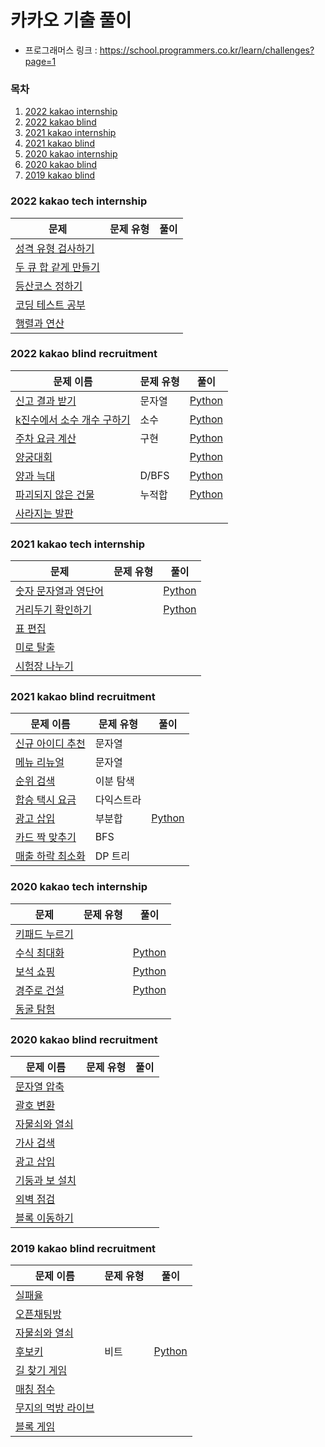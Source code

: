 # 카카오 기출 풀이

- 프로그래머스 링크 : https://school.programmers.co.kr/learn/challenges?page=1

### 목차

1. [2022 kakao internship](#2022-kakao-tech-internship)
2. [2022 kakao blind](#2022-kakao-blind-recruitment)
3. [2021 kakao internship](#2021-kakao-tech-internship)
4. [2021 kakao blind](#2021-kakao-blind-recruitment)
5. [2020 kakao internship](#2020-kakao-tech-internship)
6. [2020 kakao blind](#2020-kakao-blind-recruitment)
7. [2019 kakao blind](#2019-kakao-blind-recruitment)

### 2022 kakao tech internship

| 문제                                                                                     | 문제 유형 | 풀이 |
| ---------------------------------------------------------------------------------------- | --------- | ---- |
| [성격 유형 검사하기](https://school.programmers.co.kr/learn/courses/30/lessons/118666)   |           |      |
| [두 큐 합 같게 만들기](https://school.programmers.co.kr/learn/courses/30/lessons/118667) |           |      |
| [등산코스 정하기](https://school.programmers.co.kr/learn/courses/30/lessons/118669)      |           |      |
| [코딩 테스트 공부](https://school.programmers.co.kr/learn/courses/30/lessons/118668)     |           |      |
| [행렬과 연산](https://school.programmers.co.kr/learn/courses/30/lessons/118670)          |           |      |

### 2022 kakao blind recruitment

| 문제 이름                                                                                     | 문제 유형 | 풀이                                                                                                                                                     |
| --------------------------------------------------------------------------------------------- | --------- | -------------------------------------------------------------------------------------------------------------------------------------------------------- |
| [신고 결과 받기](#https://school.programmers.co.kr/learn/courses/30/lessons/92334)            | 문자열    | [Python](/4.%20kakao/2022%20blind/1.%20%EC%8B%A0%EA%B3%A0%EA%B2%B0%EA%B3%BC%EB%B0%9B%EA%B8%B0.py)                                                        |
| [k진수에서 소수 개수 구하기](https://school.programmers.co.kr/learn/courses/30/lessons/92335) | 소수      | [Python](/4.%20kakao/2022%20blind/2.%20k%EC%A7%84%EC%88%98%EC%97%90%EC%84%9C%20%EC%86%8C%EC%88%98%20%EA%B0%9C%EC%88%98%20%EA%B5%AC%ED%95%98%EA%B8%B0.py) |
| [주차 요금 계산](https://school.programmers.co.kr/learn/courses/30/lessons/92341)             | 구현      | [Python](/4.%20kakao/2022%20blind/3.%20%EC%A3%BC%EC%B0%A8%20%EC%9A%94%EA%B8%88%20%EA%B3%84%EC%82%B0.py)                                                  |
| [양궁대회](https://school.programmers.co.kr/learn/courses/30/lessons/92342)                   |           | [Python](/4.%20kakao/2022%20blind/4.%20%EC%96%91%EA%B6%81%EB%8C%80%ED%9A%8C.py)                                                                          |
| [양과 늑대](https://school.programmers.co.kr/learn/courses/30/lessons/92343)                  | D/BFS     | [Python](/4.%20kakao/2022%20blind/5.%20%EC%96%91%EA%B3%BC%20%EB%8A%91%EB%8C%80.py)                                                                       |
| [파괴되지 않은 건물](https://school.programmers.co.kr/learn/courses/30/lessons/92344)         | 누적합    | [Python](/4.%20kakao/2022%20blind/6.%20%ED%8C%8C%EA%B4%B4%EB%90%98%EC%A7%80%EC%95%8A%EC%9D%80%EA%B1%B4%EB%AC%BC.py)                                      |
| [사라지는 발판](https://school.programmers.co.kr/learn/courses/30/lessons/92345)              |           |                                                                                                                                                          |

### 2021 kakao tech internship

| 문제                                                                                    | 문제 유형 | 풀이                                                                                                                                    |
| --------------------------------------------------------------------------------------- | --------- | --------------------------------------------------------------------------------------------------------------------------------------- |
| [숫자 문자열과 영단어](https://school.programmers.co.kr/learn/courses/30/lessons/81301) |           | [Python](/4.%20kakao/2021%20internship/1.%20%EC%88%AB%EC%9E%90%20%EB%AC%B8%EC%9E%90%EC%97%B4%EA%B3%BC%20%EC%98%81%EB%8B%A8%EC%96%B4.py) |
| [거리두기 확인하기](https://school.programmers.co.kr/learn/courses/30/lessons/81302)    |           | [Python](/4.%20kakao/2021%20internship/%EC%88%AB%EC%9E%90%20%EB%AC%B8%EC%9E%90%EC%97%B4%EA%B3%BC%20%EC%98%81%EB%8B%A8%EC%96%B4.py)      |
| [표 편집](https://school.programmers.co.kr/learn/courses/30/lessons/81303)              |           |                                                                                                                                         |
| [미로 탈출](https://school.programmers.co.kr/learn/courses/30/lessons/81304)            |           |                                                                                                                                         |
| [시험장 나누기](https://school.programmers.co.kr/learn/courses/30/lessons/81305)        |           |                                                                                                                                         |

### 2021 kakao blind recruitment

| 문제 이름                                                                           | 문제 유형  | 풀이                                                                            |
| ----------------------------------------------------------------------------------- | ---------- | ------------------------------------------------------------------------------- |
| [신규 아이디 추천](https://school.programmers.co.kr/learn/courses/30/lessons/72410) | 문자열     |                                                                                 |
| [메뉴 리뉴얼](https://school.programmers.co.kr/learn/courses/30/lessons/72411)      | 문자열     |                                                                                 |
| [순위 검색](https://school.programmers.co.kr/learn/courses/30/lessons/72412)        | 이분 탐색  |                                                                                 |
| [합승 택시 요금](https://school.programmers.co.kr/learn/courses/30/lessons/72413)   | 다익스트라 |                                                                                 |
| [광고 삽입](https://school.programmers.co.kr/learn/courses/30/lessons/72414)        | 부분합     | [Python](/4.%20kakao/2021%20blind/5.%20%EA%B4%91%EA%B3%A0%EC%82%BD%EC%9E%85.py) |
| [카드 짝 맞추기](https://school.programmers.co.kr/learn/courses/30/lessons/72415)   | BFS        |                                                                                 |
| [매출 하락 최소화](https://school.programmers.co.kr/learn/courses/30/lessons/72416) | DP 트리    |                                                                                 |

### 2020 kakao tech internship

| 문제                                                                             | 문제 유형 | 풀이                                                                                             |
| -------------------------------------------------------------------------------- | --------- | ------------------------------------------------------------------------------------------------ |
| [키패드 누르기](https://school.programmers.co.kr/learn/courses/30/lessons/67256) |           |                                                                                                  |
| [수식 최대화](https://school.programmers.co.kr/learn/courses/30/lessons/67257)   |           | [Python](/4.%20kakao/2020%20internship/2.%20%EC%88%98%EC%8B%9D%20%EC%B5%9C%EB%8C%80%ED%99%94.py) |
| [보석 쇼핑](https://school.programmers.co.kr/learn/courses/30/lessons/67258)     |           | [Python](/4.%20kakao/2020%20internship/3.%20%EB%B3%B4%EC%84%9D%20%EC%87%BC%ED%95%91.py)          |
| [경주로 건설](https://school.programmers.co.kr/learn/courses/30/lessons/67259)   |           | [Python](/4.%20kakao/2020%20internship/4.%20%EA%B2%BD%EC%A3%BC%EB%A1%9C%20%EA%B1%B4%EC%84%A4.py) |
| [동굴 탐험](https://school.programmers.co.kr/learn/courses/30/lessons/67260)     |           |                                                                                                  |

### 2020 kakao blind recruitment

| 문제 이름                                                                         | 문제 유형 | 풀이 |
| --------------------------------------------------------------------------------- | --------- | ---- |
| [문자열 압축](https://school.programmers.co.kr/learn/courses/30/lessons/60057)    |           |      |
| [괄호 변환](https://school.programmers.co.kr/learn/courses/30/lessons/60058)      |           |      |
| [자물쇠와 열쇠](https://school.programmers.co.kr/learn/courses/30/lessons/60059)  |           |      |
| [가사 검색](https://school.programmers.co.kr/learn/courses/30/lessons/60060)      |           |
| [광고 삽입](https://school.programmers.co.kr/learn/courses/30/lessons/72414)      |           |      |
| [기둥과 보 설치](https://school.programmers.co.kr/learn/courses/30/lessons/60061) |           |      |
| [외벽 점검](https://school.programmers.co.kr/learn/courses/30/lessons/60062)      |           |      |
| [블록 이동하기](https://school.programmers.co.kr/learn/courses/30/lessons/60063)  |           |      |

### 2019 kakao blind recruitment

| 문제 이름                                                                             | 문제 유형 | 풀이                                                                      |
| ------------------------------------------------------------------------------------- | --------- | ------------------------------------------------------------------------- |
| [실패율](https://school.programmers.co.kr/learn/courses/30/lessons/42889)             |           |                                                                           |
| [오픈채팅방](https://school.programmers.co.kr/learn/courses/30/lessons/42888)         |           |                                                                           |
| [자물쇠와 열쇠](https://school.programmers.co.kr/learn/courses/30/lessons/60059)      |           |                                                                           |
| [후보키](https://school.programmers.co.kr/learn/courses/30/lessons/42890)             | 비트      | [Python](/4.%20kakao/2019%20%20blind/4.%20%ED%9B%84%EB%B3%B4%ED%82%A4.py) |
| [길 찾기 게임](https://school.programmers.co.kr/learn/courses/30/lessons/42892)       |           |                                                                           |
| [매칭 점수](https://school.programmers.co.kr/learn/courses/30/lessons/42893)          |           |                                                                           |
| [무지의 먹방 라이브](https://school.programmers.co.kr/learn/courses/30/lessons/42891) |           |                                                                           |
| [블록 게임](https://school.programmers.co.kr/learn/courses/30/lessons/42894)          |           |                                                                           |
